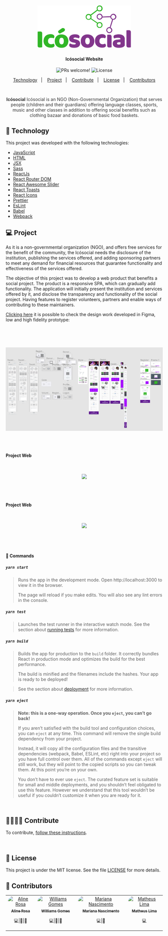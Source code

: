 <h1 align="center">
    <img alt="Icó Social" src=".github/logo1.png" width="300px" />
</h1>

<h4 align="center">
  <strong>Icósocial Website</strong>
</h4>

<p align="center">
  <img src="https://img.shields.io/static/v1?label=PRs&message=welcome&color=7159c1&labelColor=000000" alt="PRs welcome!" />

  <img alt="License" src="https://img.shields.io/static/v1?label=license&message=MIT&color=7159c1&labelColor=000000">
</p>

<p align="center">
  <a href="#floppy_disk-technology">Technology</a>&nbsp;&nbsp;&nbsp;|&nbsp;&nbsp;&nbsp;
  <a href="#computer-project">Project</a>&nbsp;&nbsp;&nbsp;|&nbsp;&nbsp;&nbsp;
  <a href="#family_man_man_boy_boy-contribute">Contribute</a>&nbsp;&nbsp;&nbsp;|&nbsp;&nbsp;&nbsp;
  <a href="#memo-license">License</a>&nbsp;&nbsp;&nbsp;|&nbsp;&nbsp;&nbsp;
  <a href="#blue_heart-contributors">Contributors</a>
</p>

<br/>

<p align="center" style="color: #333">
<strong>Icósocial</strong> Icósocial is an NGO (Non-Governmental Organization) that serves people (children and their guardians) offering language classes, sports, music and other classes in addition to offering social benefits such as clothing bazaar and donations of basic food baskets.</p>

## :floppy_disk: Technology

This project was developed with the following technologies:

<ul>
  <li><a href="https://sass-lang.com/">JavaScript</a></li>
  <li><a href="https://developer.mozilla.org/en-US/docs/Web/HTML">HTML</a></li>
  <li><a href="https://facebook.github.io/jsx/">JSX</a></li>
  <li><a href="https://sass-lang.com/">Sass</a></li>
  <li><a href="https://reactjs.org/">ReactJs</a></li>
  <li><a href="https://reacttraining.com/react-router/">React Router DOM</a></li>
  <li><a href="https://fullpage.caferati.me/">React Awesome Slider</a></li>
  <li><a href="https://www.npmjs.com/package/react-toasts">React Toasts</a></li>
  <li><a href="https://react-icons.github.io/react-icons/">React Icons</a></li>
  <li><a href="https://prettier.io/">Prettier</a></li>
  <li><a href="https://eslint.org/">EsLint</a></li>
  <li><a href="https://babeljs.io/">Babel</a></li>
  <li><a href="https://webpack.js.org/">Webpack</a></li>
</ul>

## :computer: Project

As it is a non-governmental organization (NGO), and offers free services for the benefit of the community, the Icósocial needs the disclosure of the institution, publishing the services offered, and adding sponsoring partners to meet any demand for financial resources that guarantee functionality and effectiveness of the services offered.
<br/>

The objective of this project was to develop a web product that benefits a social project. The product is a responsive SPA, which can gradually add functionality. The application will initially present the institution and services offered by it, and disclose the transparency and functionality of the social project. Having features to register volunteers, partners and enable ways of contributing to these maintainers.
<br/>

<a href="https://www.figma.com/file/4gsTecyjeHu1C445GwzWdN/Ic%C3%B3social-SPA">Clicking here</a> it is possible to check the design work developed in Figma, low and high fidelity prototype:
<br/>

<h2 align="center">
<br/>
<br/>

<img alt="Icó Social" src=".github/Icosocial_Figma.png" width="600px" />
<br/>

</h2>
<br/>
<br/>

<strong>Project Web</strong>
<br/>
<br/>

<h2 align="center">

![](https://github.com/alinecbsr/icosocial-front/blob/master/.github/Web.gif)
</h2>
<br/>
<br/>

<strong>Project Web</strong>
<br/>
<br/>

<h2 align="center">

![](https://github.com/alinecbsr/icosocial-front/blob/master/.github/Mobile.gif)
</h2>
<br/>
<br/>

#### 🔢 Commands

##### **`yarn start`**

> Runs the app in the development mode.
> Open http://localhost:3000 to view it in the browser.
>
> The page will reload if you make edits.
> You will also see any lint errors in the console.

##### **`yarn test`**

> Launches the test runner in the interactive watch mode.
> See the section about [running tests](https://create-react-app.dev/docs/running-tests/) for more information.

##### **`yarn build`**

> Builds the app for production to the `build` folder.
> It correctly bundles React in production mode and optimizes the build for the best performance.
>
> The build is minified and the filenames include the hashes.
> Your app is ready to be deployed!

> See the section about [deployment](https://create-react-app.dev/docs/deployment/) for more information.

##### **`yarn eject`**

> **Note: this is a one-way operation. Once you `eject`, you can’t go back!**
>
> If you aren’t satisfied with the build tool and configuration choices, you can `eject` at any time. This command will remove the single build dependency from your project.
>
> Instead, it will copy all the configuration files and the transitive dependencies (webpack, Babel, ESLint, etc) right into your project so you have full control over them. All of the commands except `eject` will still work, but they will point to the copied scripts so you can tweak them. At this point you’re on your own.
>
> You don’t have to ever use `eject`. The curated feature set is suitable for small and middle deployments, and you shouldn’t feel obligated to use this feature. However we understand that this tool wouldn’t be useful if you couldn’t customize it when you are ready for it.
<br/>

## :family_man_man_boy_boy: Contribute

<p>To contribute, <a href="CONTRIBUTING.md">follow these instructions</a>.</p>
<br/>

## :memo: License

<p>This project is under the MIT license. See the file <a href="LICENSE.md">LICENSE</a> for more details.</p>

## :purple_heart: Contributors

<table>
  <tr>
    <td align="center" style="border: none;">
      <a href="https://github.com/alinecbsr">
        <img style="border-radius: 50px;" src="https://avatars0.githubusercontent.com/u/48742480?s=460&u=d21eae3038217c687d478969e8bf7b1bee1b9c3e&v=4" width="70px;" alt="Aline Rosa"/>
        <br />
        <sub>
          <b>Aline Rosa</b>
        </sub>
      </a>
      <br />
      <p><scan title="Code">💻</scan>|<scan title="Documentation">🎨</scan>|<scan title="Bugs">🐛</scan></p>
    </td>
        <td align="center" style="border: none;">
      <a href="https://github.com/wwwgomes">
        <img style="border-radius: 50px;" src="https://avatars3.githubusercontent.com/u/57773072?s=400&u=3e7a2a8a432118afa4446cacfcaf9c118056db7b&v=4" width="70px;" alt="Williams Gomes"/>
        <br />
        <sub>
          <b>Williams Gomes</b>
        </sub>
      </a>
      <br />
      <p><scan title="Code">💻</scan>|<scan title="Documentation">📖</scan>|<scan title="Bugs">🐛</scan></p>
    </td>
    <td align="center" style="border: none;">
      <a href="https://github.com/Marianasn4">
        <img style="border-radius: 50px;" src="https://avatars2.githubusercontent.com/u/49256775?s=400&u=39a91359a22842a90574a9913ba06b28a6ef6ed6&v=4" width="70px;" alt="Mariana Nascimento"/>
        <br />
        <sub>
          <b>Mariana Nascimento</b>
        </sub>
      </a>
      <br />
      <p><scan title="Code">💻</scan>|<scan title="Documentation">🎨</scan></p>
    </td>
    <td align="center" style="border: none;">
      <a href="https://github.com/tteuh">
        <img style="border-radius: 50px;" src="https://avatars0.githubusercontent.com/u/64815879?s=460&v=4" width="70px;" alt="Matheus Lima"/>
        <br />
        <sub>
          <b>Matheus Lima</b>
        </sub>
      </a>
      <br />
      <p><scan title="Code">💻</scan></p>
    </td>
  </tr>
</table>
